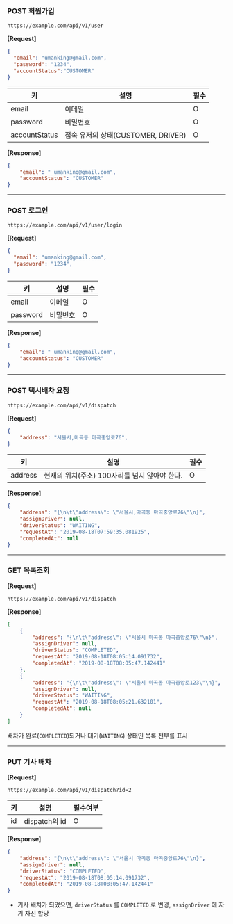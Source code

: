 

### POST 회원가입 

```
https://example.com/api/v1/user
```

**[Request]**

```json
{
  "email": "umanking@gmail.com",
  "password": "1234",
  "accountStatus":"CUSTOMER"
}
```

| 키         | 설명                               | 필수 |
| ---------- | ---------------------------------- | ---- |
| email      | 이메일                             | O    |
| password   | 비밀번호                           | O    |
| accountStatus | 접속 유저의 상태(CUSTOMER, DRIVER) | O    |



**[Response]**

```json
{
    "email": " umanking@gmail.com",
    "accountStatus": "CUSTOMER"
}
```



------



### POST 로그인 

```
https://example.com/api/v1/user/login
```

**[Request]**

```json
{
  "email": "umanking@gmail.com",
  "password": "1234",
}
```

| 키       | 설명     | 필수 |
| -------- | -------- | ---- |
| email    | 이메일   | O    |
| password | 비밀번호 | O    |



**[Response]**

```json
{
    "email": " umanking@gmail.com",
    "accountStatus": "CUSTOMER"
}
```





------



### POST 택시배차 요청

```
https://example.com/api/v1/dispatch
```

**[Request]**

```json
{
	"address": "서울시,마곡동 마곡중앙로76",
}
```

| 키      | 설명                                          | 필수 |
| ------- | --------------------------------------------- | ---- |
| address | 현재의 위치(주소) 100자리를 넘지 않아야 한다. | O    |



**[Response]**

```json
{
    "address": "{\n\t\"address\": \"서울시,마곡동 마곡중앙로76\"\n}",
    "assignDriver": null,
    "driverStatus": "WAITING",
    "requestAt": "2019-08-18T07:59:35.081925",
    "completedAt": null
}
```





------

### GET 목록조회

**[Request]**

```
https://example.com/api/v1/dispatch
```



**[Response]**

```json
[
    {
        "address": "{\n\t\"address\": \"서울시 마곡동 마곡중앙로76\"\n}",
        "assignDriver": null,
        "driverStatus": "COMPLETED",
        "requestAt": "2019-08-18T08:05:14.091732",
        "completedAt": "2019-08-18T08:05:47.142441"
    },
    {
        "address": "{\n\t\"address\": \"서울시 마곡동 마곡중앙로123\"\n}",
        "assignDriver": null,
        "driverStatus": "WAITING",
        "requestAt": "2019-08-18T08:05:21.632101",
        "completedAt": null
    }
]
```

배차가 완료(`COMPLETED`)되거나 대기(`WAITING`) 상태인 목록 전부를 표시

------

### PUT 기사 배차

**[Request]**

```
https://example.com/api/v1/dispatch?id=2
```

| 키   | 설명          | 필수여부 |
| ---- | ------------- | -------- |
| id   | dispatch의 id | O        |

**[Response]**

```json
{
    "address": "{\n\t\"address\": \"서울시 마곡동 마곡중앙로76\"\n}",
    "assignDriver": null,
    "driverStatus": "COMPLETED",
    "requestAt": "2019-08-18T08:05:14.091732",
    "completedAt": "2019-08-18T08:05:47.142441"
}
```

- 기사 배치가 되었으면, `driverStatus` 를 `COMPLETED` 로  변경, `assignDriver` 에 자기 자신 할당